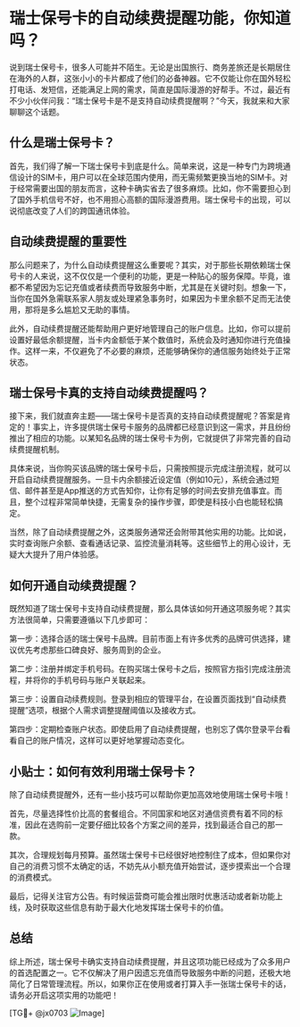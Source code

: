 # 瑞士保号卡的自动续费提醒功能，你知道吗？

说到瑞士保号卡，很多人可能并不陌生。无论是出国旅行、商务差旅还是长期居住在海外的人群，这张小小的卡片都成了他们的必备神器。它不仅能让你在国外轻松打电话、发短信，还能满足上网的需求，简直是国际漫游的好帮手。不过，最近有不少小伙伴问我：“瑞士保号卡是不是支持自动续费提醒啊？”今天，我就来和大家聊聊这个话题。

## 什么是瑞士保号卡？

首先，我们得了解一下瑞士保号卡到底是什么。简单来说，这是一种专门为跨境通信设计的SIM卡，用户可以在全球范围内使用，而无需频繁更换当地的SIM卡。对于经常需要出国的朋友而言，这种卡确实省去了很多麻烦。比如，你不需要担心到了国外手机信号不好，也不用担心高额的国际漫游费用。瑞士保号卡的出现，可以说彻底改变了人们的跨国通讯体验。

## 自动续费提醒的重要性

那么问题来了，为什么自动续费提醒这么重要呢？其实，对于那些长期依赖瑞士保号卡的人来说，这不仅仅是一个便利的功能，更是一种贴心的服务保障。毕竟，谁都不希望因为忘记充值或者续费而导致服务中断，尤其是在关键时刻。想象一下，当你在国外急需联系家人朋友或处理紧急事务时，如果因为卡里余额不足而无法使用，那将是多么尴尬又无助的事情。

此外，自动续费提醒还能帮助用户更好地管理自己的账户信息。比如，你可以提前设置好最低余额提醒，当卡内金额低于某个数值时，系统会及时通知你进行充值操作。这样一来，不仅避免了不必要的麻烦，还能够确保你的通信服务始终处于正常状态。

## 瑞士保号卡真的支持自动续费提醒吗？

接下来，我们就直奔主题——瑞士保号卡是否真的支持自动续费提醒呢？答案是肯定的！事实上，许多提供瑞士保号卡服务的品牌都已经意识到这一需求，并且纷纷推出了相应的功能。以某知名品牌的瑞士保号卡为例，它就提供了非常完善的自动续费提醒机制。

具体来说，当你购买该品牌的瑞士保号卡后，只需按照提示完成注册流程，就可以开启自动续费提醒服务。一旦卡内余额接近设定值（例如10元），系统会通过短信、邮件甚至是App推送的方式告知你，让你有足够的时间去安排充值事宜。而且，整个过程非常简单快捷，无需复杂的操作步骤，即使是科技小白也能轻松搞定。

当然，除了自动续费提醒之外，这类服务通常还会附带其他实用的功能。比如说，实时查询账户余额、查看通话记录、监控流量消耗等。这些细节上的用心设计，无疑大大提升了用户体验感。

## 如何开通自动续费提醒？

既然知道了瑞士保号卡支持自动续费提醒，那么具体该如何开通这项服务呢？其实方法很简单，只需要遵循以下几步即可：

第一步：选择合适的瑞士保号卡品牌。目前市面上有许多优秀的品牌可供选择，建议优先考虑那些口碑良好、服务周到的企业。

第二步：注册并绑定手机号码。在购买瑞士保号卡之后，按照官方指引完成注册流程，并将你的手机号码与账户关联起来。

第三步：设置自动续费规则。登录到相应的管理平台，在设置页面找到“自动续费提醒”选项，根据个人需求调整提醒阈值以及接收方式。

第四步：定期检查账户状态。即使启用了自动续费提醒，也别忘了偶尔登录平台看看自己的账户情况，这样可以更好地掌握动态变化。

## 小贴士：如何有效利用瑞士保号卡？

除了自动续费提醒外，还有一些小技巧可以帮助你更加高效地使用瑞士保号卡哦！

首先，尽量选择性价比高的套餐组合。不同国家和地区对通信资费有着不同的标准，因此在选购前一定要仔细比较各个方案之间的差异，找到最适合自己的那一款。

其次，合理规划每月预算。虽然瑞士保号卡已经很好地控制住了成本，但如果你对自己的消费习惯不太确定的话，不妨先从小额充值开始尝试，逐步摸索出一个合理的消费模式。

最后，记得关注官方公告。有时候运营商可能会推出限时优惠活动或者新功能上线，及时获取这些信息有助于最大化地发挥瑞士保号卡的价值。

## 总结

综上所述，瑞士保号卡确实支持自动续费提醒，并且这项功能已经成为了众多用户的首选配置之一。它不仅解决了用户因遗忘充值而导致服务中断的问题，还极大地简化了日常管理流程。所以，如果你正在使用或者打算入手一张瑞士保号卡的话，请务必开启这项实用的功能吧！

[TG💪+ @jx0703 ![Image](https://github.com/user-attachments/assets/dbca1d08-cadb-493c-b0ec-ad6f7a83f270)]